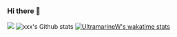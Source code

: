 ### Hi there 👋
![](http://antzuhl.cn:4000/get/@antzuhl.readme)
![xxx's Github stats](https://github-readme-stats.vercel.app/api?username=UltramarineW&show_icons=true)
[![UltramarineW's wakatime stats](https://github-readme-stats.vercel.app/api/wakatime?username=UltramarineW&v=2)](https://github.com/anuraghazra/github-readme-stats)



